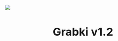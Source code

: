 
![](https://cdn.discordapp.com/attachments/843729542413025300/1225599032903204896/garden-1300347_1280.png?ex=6621b70b&is=660f420b&hm=9ef78e7867e2d57d8875a64fe944f4545d48a7b9e5f3ef856c7aaa17f382edad&)
<br>

<h1 style="text-align:center; font-size: 36px; font-weight: bold;">Grabki v1.2</h1>

